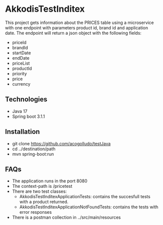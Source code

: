 # AkkodisTestInditex
This project gets information about the PRICES table using a microservice with one endpoint 
with parameters product id, brand id and application date.
The endpoint will return a json object with the following fields:
- priceId
- brandId
- startDate
- endDate
- priceList
- productId
- priority
- price
- currency
## Technologies
- Java 17
- Spring boot 3.1.1
## Installation
- git clone https://github.com/acogolludo/testJava
- cd ../destination/path
- mvn spring-boot:run
## FAQs
- The application runs in the port 8080
- The context-path is /pricetest
- There are two test classes:
  - AkkodisTestInditexApplicationTests: contains the succesfull tests with a product returned.
  - AkkodisTestInditexApplicationNotFoundTests: contains the tests with error responses
- There is a postman collection in ../src/main/resources